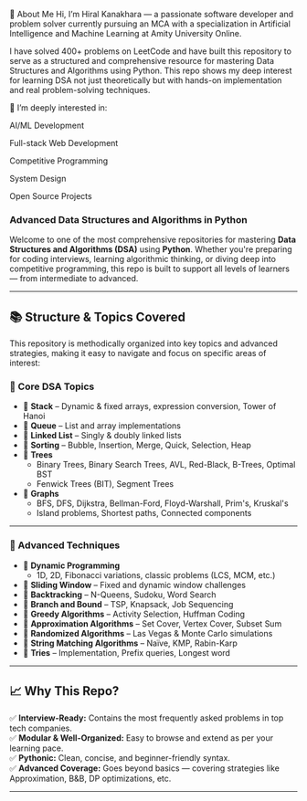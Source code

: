 👤 About Me
Hi, I’m Hiral Kanakhara — a passionate software developer and problem solver currently pursuing an MCA with a specialization in Artificial Intelligence and Machine Learning at Amity University Online.

I have solved 400+ problems on LeetCode and have built this repository to serve as a structured and comprehensive resource for mastering Data Structures and Algorithms using Python. This repo shows my deep interest for learning DSA not just theoretically but with hands-on implementation and real problem-solving techniques.

🧠 I’m deeply interested in:

AI/ML Development

Full-stack Web Development

Competitive Programming

System Design

Open Source Projects

### Advanced Data Structures and Algorithms in Python

Welcome to one of the most comprehensive repositories for mastering **Data Structures and Algorithms (DSA)** using **Python**. Whether you're preparing for coding interviews, learning algorithmic thinking, or diving deep into competitive programming, this repo is built to support all levels of learners — from intermediate to advanced.

---

## 📚 Structure & Topics Covered

This repository is methodically organized into key topics and advanced strategies, making it easy to navigate and focus on specific areas of interest:

### 🔧 Core DSA Topics

- 📁 **Stack** – Dynamic & fixed arrays, expression conversion, Tower of Hanoi
- 📁 **Queue** – List and array implementations
- 📁 **Linked List** – Singly & doubly linked lists
- 📁 **Sorting** – Bubble, Insertion, Merge, Quick, Selection, Heap
- 📁 **Trees**
  - Binary Trees, Binary Search Trees, AVL, Red-Black, B-Trees, Optimal BST
  - Fenwick Trees (BIT), Segment Trees
- 📁 **Graphs**
  - BFS, DFS, Dijkstra, Bellman-Ford, Floyd-Warshall, Prim's, Kruskal's
  - Island problems, Shortest paths, Connected components

---

### 🧠 Advanced Techniques

- 📁 **Dynamic Programming**
  - 1D, 2D, Fibonacci variations, classic problems (LCS, MCM, etc.)
- 📁 **Sliding Window** – Fixed and dynamic window challenges
- 📁 **Backtracking** – N-Queens, Sudoku, Word Search
- 📁 **Branch and Bound** – TSP, Knapsack, Job Sequencing
- 📁 **Greedy Algorithms** – Activity Selection, Huffman Coding
- 📁 **Approximation Algorithms** – Set Cover, Vertex Cover, Subset Sum
- 📁 **Randomized Algorithms** – Las Vegas & Monte Carlo simulations
- 📁 **String Matching Algorithms** – Naïve, KMP, Rabin-Karp
- 📁 **Tries** – Implementation, Prefix queries, Longest word

---

## 📈 Why This Repo?

✅ **Interview-Ready:** Contains the most frequently asked problems in top tech companies.  
✅ **Modular & Well-Organized:** Easy to browse and extend as per your learning pace.  
✅ **Pythonic:** Clean, concise, and beginner-friendly syntax.  
✅ **Advanced Coverage:** Goes beyond basics — covering strategies like Approximation, B&B, DP optimizations, etc.

---

